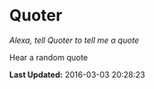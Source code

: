 # Quoter
*Alexa, tell Quoter to tell me a quote*

Hear a random quote

**Last Updated:** 2016-03-03 20:28:23